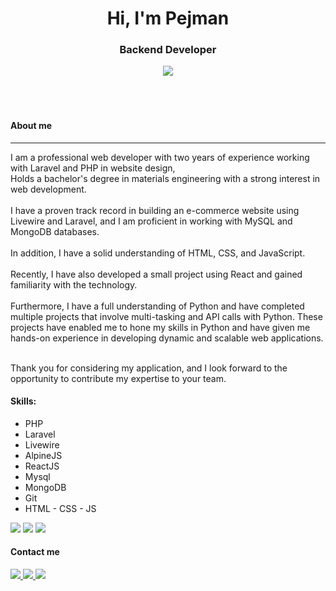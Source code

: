 <h1 align="center">Hi, I'm Pejman</h2>

<h3 align="center">Backend Developer</h3>

<div align="center">
  <image src="https://media1.giphy.com/media/Y4ak9Ki2GZCbJxAnJD/giphy.gif" align="center">
  <!-- <video src="https://cdnl.iconscout.com/lottie/premium/preview-watermark/male-web-deveoper-4563722-3817230.mp4" autoplay="autoplay" muted="muted" loop="loop" type="video/mp4"></video> -->
</div>
<br><br>
<br>

<h4>About me</h4>
<hr>
<div>
  I am a professional web developer with two years of experience working with Laravel and PHP in website design,<br>
  Holds a bachelor's degree in materials engineering with a strong interest in web development.<br><br>
  I have a proven track record in building an e-commerce website using Livewire and Laravel, and I am proficient in working with MySQL and MongoDB databases.<br><br>
  In addition, I have a solid understanding of HTML, CSS, and JavaScript.<br><br>
  Recently, I have also developed a small project using React and gained familiarity with the technology.<br><br>
  Furthermore, I have a full understanding of Python and have completed multiple projects that involve multi-tasking and API calls with Python. These projects have enabled me to hone my skills in Python and have given me hands-on experience in developing dynamic and scalable web applications.<br><br>

Thank you for considering my application, and I look forward to the opportunity to contribute my expertise to your team.
</div>
<h4>
  Skills:
</h4>
<ul>
  <li>
    PHP
  </li>
  <li>
    Laravel
  </li>
  <li>
    Livewire
  </li>
  <li>
    AlpineJS
  </li>
  <li>
    ReactJS
  </li>
  <li>
    Mysql
  </li>
  <li>
    MongoDB
  </li>
  <li>
    Git
  </li>
  <li>
    HTML - CSS - JS
  </li>
</ul>
<image src="https://github-readme-streak-stats.herokuapp.com/?user=p-e-j-m-a-n">
<image src="https://github-readme-stats.vercel.app/api/top-langs/?username=p-e-j-m-a-n&layout=compact">
<image src="https://github-readme-stats.vercel.app/api?username=p-e-j-m-a-n&show_icons=true&theme=radical&bg_color=ffffff&border_color=d9d9d9&title_color=000c94&text_color=000538&icon_color=d10046&cache_seconds=8000&include_all_commits=true&count_private=true">
<div>
  <img src="https://komarev.com/ghpvc/?username=p-e-j-m-a-n&style=flat-square&color=blue" alt=""/>
</div>
<h4>Contact me</h4>
<div>
  <a href="https://www.linkedin.com/in/mohamad-hosein-montazeri">
     <img src="https://img.shields.io/badge/-linkedin-blue">
  </a>
  <a href="mailto:mhm9mhm@gmail.com">
    <img src="https://img.shields.io/badge/-Gmail-red">
  </a>
  <a href="https://t.me/pejgman">
    <img src="https://img.shields.io/badge/-Telegram-informational">
  </a>
</div>
<!--
**pejman/pejman** is a ✨ _special_ ✨ repository because its `README.md` (this file) appears on your GitHub profile.

Here are some ideas to get you started:

- 🔭 I’m currently working on ...
- 🌱 I’m currently learning ...
- 💬 Ask me about ...
- 📫 How to reach me: ...
- 😄 Pronouns: ...
- ⚡ Fun fact: ...

- 👋 Hi, I’m @p-e-j-m-a-n
- 👀 I’m interested in making programmmm
- 🌱 I’m currently learning laravel
- 📫 This is my email: mhm9mhm@gmail.com

p-e-j-m-a-n/p-e-j-m-a-n is a ✨ special ✨ repository because its `README.md` (this file) appears on your GitHub profile.
You can click the Preview link to take a look at your changes.

-->
